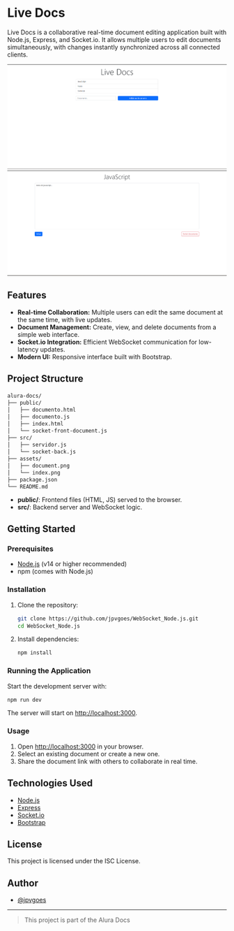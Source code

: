 # Live Docs

Live Docs is a collaborative real-time document editing application built with Node.js, Express, and Socket.io. It allows multiple users to edit documents simultaneously, with changes instantly synchronized across all connected clients.

<p align="center">
  <img src="assets/index.png" alt="Home page screenshot" width="600"/>
  <br>
  <img src="assets/document.png" alt="Document editing screenshot" width="600"/>
</p>

## Features

- **Real-time Collaboration:** Multiple users can edit the same document at the same time, with live updates.
- **Document Management:** Create, view, and delete documents from a simple web interface.
- **Socket.io Integration:** Efficient WebSocket communication for low-latency updates.
- **Modern UI:** Responsive interface built with Bootstrap.

## Project Structure

```
alura-docs/
├── public/
│   ├── documento.html
│   ├── documento.js
│   ├── index.html
│   └── socket-front-document.js
├── src/
│   ├── servidor.js
│   └── socket-back.js
├── assets/
│   ├── document.png
│   └── index.png
├── package.json
└── README.md
```

- **public/**: Frontend files (HTML, JS) served to the browser.
- **src/**: Backend server and WebSocket logic.

## Getting Started

### Prerequisites

- [Node.js](https://nodejs.org/) (v14 or higher recommended)
- npm (comes with Node.js)

### Installation

1. Clone the repository:

   ```sh
   git clone https://github.com/jpvgoes/WebSocket_Node.js.git
   cd WebSocket_Node.js
   ```

2. Install dependencies:
   ```sh
   npm install
   ```

### Running the Application

Start the development server with:

```sh
npm run dev
```

The server will start on [http://localhost:3000](http://localhost:3000).

### Usage

1. Open [http://localhost:3000](http://localhost:3000) in your browser.
2. Select an existing document or create a new one.
3. Share the document link with others to collaborate in real time.

## Technologies Used

- [Node.js](https://nodejs.org/)
- [Express](https://expressjs.com/)
- [Socket.io](https://socket.io/)
- [Bootstrap](https://getbootstrap.com/)

## License

This project is licensed under the ISC License.

## Author

- [@jpvgoes](https://github.com/jpvgoes)

---

> This project is part of the Alura Docs
